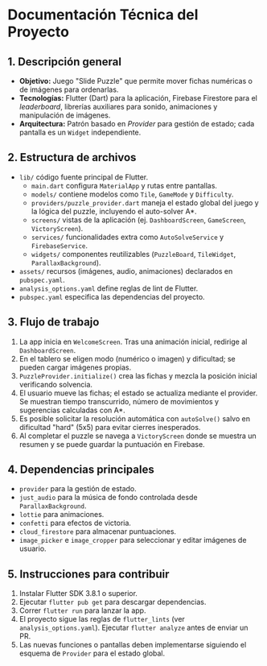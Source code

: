 # Documentación Técnica del Proyecto

## 1. Descripción general
- **Objetivo:** Juego "Slide Puzzle" que permite mover fichas numéricas o de imágenes para ordenarlas.
- **Tecnologías:** Flutter (Dart) para la aplicación, Firebase Firestore para el *leaderboard*, librerías auxiliares para sonido, animaciones y manipulación de imágenes.
- **Arquitectura:** Patrón basado en *Provider* para gestión de estado; cada pantalla es un `Widget` independiente.

## 2. Estructura de archivos
- `lib/` código fuente principal de Flutter.
  - `main.dart` configura `MaterialApp` y rutas entre pantallas.
  - `models/` contiene modelos como `Tile`, `GameMode` y `Difficulty`.
  - `providers/puzzle_provider.dart` maneja el estado global del juego y la lógica del puzzle, incluyendo el auto-solver A*.
  - `screens/` vistas de la aplicación (ej. `DashboardScreen`, `GameScreen`, `VictoryScreen`).
  - `services/` funcionalidades extra como `AutoSolveService` y `FirebaseService`.
  - `widgets/` componentes reutilizables (`PuzzleBoard`, `TileWidget`, `ParallaxBackground`).
- `assets/` recursos (imágenes, audio, animaciones) declarados en `pubspec.yaml`.
- `analysis_options.yaml` define reglas de lint de Flutter.
- `pubspec.yaml` especifica las dependencias del proyecto.

## 3. Flujo de trabajo
1. La app inicia en `WelcomeScreen`. Tras una animación inicial, redirige al `DashboardScreen`.
2. En el tablero se eligen modo (numérico o imagen) y dificultad; se pueden cargar imágenes propias.
3. `PuzzleProvider.initialize()` crea las fichas y mezcla la posición inicial verificando solvencia.
4. El usuario mueve las fichas; el estado se actualiza mediante el provider. Se muestran tiempo transcurrido, número de movimientos y sugerencias calculadas con A*.
5. Es posible solicitar la resolución automática con `autoSolve()` salvo en dificultad "hard" (5x5) para evitar cierres inesperados.
6. Al completar el puzzle se navega a `VictoryScreen` donde se muestra un resumen y se puede guardar la puntuación en Firebase.

## 4. Dependencias principales
- `provider` para la gestión de estado.
- `just_audio` para la música de fondo controlada desde `ParallaxBackground`.
- `lottie` para animaciones.
- `confetti` para efectos de victoria.
- `cloud_firestore` para almacenar puntuaciones.
- `image_picker` e `image_cropper` para seleccionar y editar imágenes de usuario.

## 5. Instrucciones para contribuir
1. Instalar Flutter SDK 3.8.1 o superior.
2. Ejecutar `flutter pub get` para descargar dependencias.
3. Correr `flutter run` para lanzar la app.
4. El proyecto sigue las reglas de `flutter_lints` (ver `analysis_options.yaml`). Ejecutar `flutter analyze` antes de enviar un PR.
5. Las nuevas funciones o pantallas deben implementarse siguiendo el esquema de `Provider` para el estado global.

